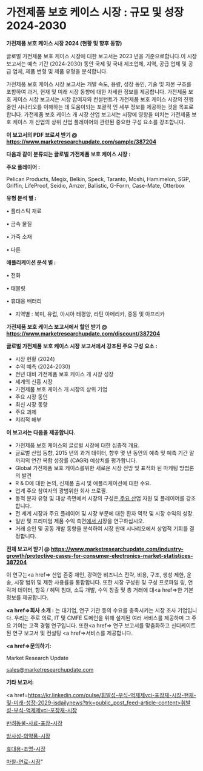 # 가전제품 보호 케이스 시장 : 규모 및 성장 2024-2030

<strong>가전제품 보호 케이스 시장 2024 (현황 및 향후 동향)</strong>

글로벌 가전제품 보호 케이스 시장에 대한 보고서는 2023 년을 기준으로합니다.이 시장 보고서는 예측 기간 (2024-2030) 동안 국제 및 국내 제조업체, 지역, 공급 업체 및 공급 업체, 제품 변형 및 제품 유형을 분석합니다.

가전제품 보호 케이스 시장 보고서는 개발 속도, 용량, 성장 동인, 기술 및 자본 구조를 포함하여 과거, 현재 및 미래 시장 동향에 대한 자세한 정보를 제공합니다. 가전제품 보호 케이스 시장 보고서는 시장 참여자와 컨설턴트가 가전제품 보호 케이스 시장의 진행중인 시나리오를 이해하는 데 도움이되는 포괄적 인 세부 정보를 제공하는 것을 목표로합니다. 가전제품 보호 케이스 개 시장 산업 보고서는 시장에 영향을 미치는 가전제품 보호 케이스 개 산업의 상위 산업 플레이어와 관련된 중요한 구성 요소를 강조합니다.



<strong>이 보고서의 PDF 브로셔 받기 @ <a href=https://www.marketresearchupdate.com/sample/387204>https://www.marketresearchupdate.com/sample/387204</a></strong>



<strong>다음과 같이 분류되는 글로벌 가전제품 보호 케이스 시장 :</strong>



<strong>주요 플레이어 :</strong>

Pelican Products, Megix, Belkin, Speck, Taranto, Moshi, Hamimelon, SGP, Griffin, LifeProof, Seidio, Amzer, Ballistic, G-Form, Case-Mate, Otterbox



<strong>유형 분석 별 :</strong>

• 플라스틱 재료

• 금속 물질

• 가죽 소재

• 다른



<strong>애플리케이션 분석 별 :</strong>

• 전화

• 태블릿

• 휴대용 배터리

<ul>
  <li>지역별 : 북미, 유럽, 아시아 태평양, 라틴 아메리카, 중동 및 아프리카</li>
</ul>


<strong>가전제품 보호 케이스 보고서에서 할인 받기 @ <a href=https://www.marketresearchupdate.com/discount/387204>https://www.marketresearchupdate.com/discount/387204</a></strong>



<strong>글로벌 가전제품 보호 케이스 시장 보고서에서 강조된 주요 구성 요소 :</strong>
<ul>
  <li>시장 현황 (2024)</li>
  <li>수익 예측 (2024-2030)</li>
  <li>전년 대비 가전제품 보호 케이스 개 시장 성장</li>
  <li>세계의 신흥 시장</li>
  <li>가전제품 보호 케이스 개 시장의 상위 기업</li>
  <li>주요 시장 동인</li>
  <li>최신 시장 동향</li>
  <li>주요 과제</li>
  <li>지리적 해부</li>
</ul>


<strong>이 보고서는 다음을 제공합니다.</strong>
<ul>
  <li>가전제품 보호 케이스의 글로벌 시장에 대한 심층적 개요.</li>
  <li>글로벌 산업 동향, 2015 년의 과거 데이터, 향후 몇 년 동안의 예측 및 예측 기간 말까지의 연간 복합 성장률 (CAGR) 예상치를 평가합니다.</li>
  <li>Global 가전제품 보호 케이스를위한 새로운 시장 전망 및 표적화 된 마케팅 방법론의 발견</li>
  <li>R &amp; D에 대한 논의, 신제품 출시 및 애플리케이션에 대한 수요.</li>
  <li>업계 주요 참여자의 광범위한 회사 프로필.</li>
  <li>동적 분자 유형 및 대상 측면에서 시장의 구성은<a href=> 주요 산</a>업 자원 및 플레이어를 강조합니다.</li>
  <li>전 세계 시장과 주요 플레이어 및 시장 부문에 대한 환자 역학 및 시장 수익의 성장.</li>
  <li>일반 및 프리미엄 제품 수익 측면<a href=>에서 시</a>장을 연구하십시오.</li>
  <li>거래 승인 및 공동 개발 동향을 분석하여 시장 판매 시나리오에서 상업적 기회를 결정합니다.</li>
</ul>



<strong>전체 보고서 받기 @ <a href=https://www.marketresearchupdate.com/industry-growth/protective-cases-for-consumer-electronics-market-statistices-387204>https://www.marketresearchupdate.com/industry-growth/protective-cases-for-consumer-electronics-market-statistices-387204</a></strong>

이 연구는<a href=> 산업 존중</a> 체인, 강력한 비즈니스 전략, 비용, 구조, 생성 제한, 운송, 시장 범위 및 제한 사용률을 통합합니다. 또한 시장 구성원 및 구성 프로파일 링, 연락처 데이터, 항목 / 혜택 침대, 소득 개발, 수익 창출 및 총 거래에 대<a href=>한 기본 </a>정보를 제공합니다.



<strong><a href=>회사 소</a>개 :</strong>
는 대기업, 연구 기관 등의 수요를 충족시키는 시장 조사 기업입니다. 우리는 주로 의료, IT 및 CMFE 도메인을 위해 설계된 여러 서비스를 제공하며 그 주요 기여는 고객 경험 연구입니다. 또한<a href=> 연구 보</a>고서를 맞춤화하고 신디케이트 된 연구 보고서 및 컨설팅 <a href=>서비스</a>를 제공합니다.



<strong><a href=>문의하기:</a></strong>

Market Research Update

sales@marketresearchupdate.com



<strong>기타 보고서:</strong>

<a href=https://kr.linkedin.com/pulse/휘발성-부식-억제제vci-포장재-시장-현재-및-미래-성장-2029-isdailynews?trk=public_post_feed-article-content>휘발성-부식-억제제vci-포장재-시장</a>

<a href=https://www.linkedin.com/pulse/반려동물-사료-포장-시장-진입-전략-및-위험-평가2029년-market-matrix-musings-analysis-yytff/>반려동물-사료-포장-시장</a>

<a href=https://www.linkedin.com/pulse/방사성-의약품-시장-규모-및-성장-2023-survey-savvy-insights-360-analysis-qbfgf/>방사성-의약품-시장</a>

<a href=https://www.linkedin.com/pulse/휴대용-조명-시장-세분화-연구-및-목표-고객2029년-trendsetters-talk-360-analysis-bffaf/>휴대용-조명-시장</a>

<a href=https://www.linkedin.com/pulse/마찰-연료-시장-경쟁-분석-및-성장-잠재력-2030-analytics-avenue-adventures-24-ana-zsgrc/>마찰-연료-시장</a>"

